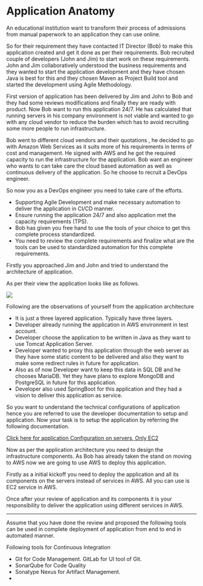 # Application Anatomy


An educational institution want to transform their process of admissions from manual paperwork to an application they can use online.


So for their requirement they have contacted IT Director (Bob) to make this application created and get it done as per their requirements. Bob recruited couple of developers (John and Jim) to start work on these requirements. John and Jim collaboratively understood the business requirements and they wanted to start the application development and they have chosen Java is best for this and they chosen Maven as Project Build tool and started the development using Agile Methodology.


First version of application has been delivered by Jim and John to Bob and they had some reviews modifications and finally they are ready with product. Now Bob want to run this application 24/7. He has calculated that running servers in his company environment is not viable and wanted to go with any cloud vendor to reduce the burden which has to avoid recruiting some more people to run infrastructure. 

Bob went to different cloud vendors and their quotations , he decided to go with Amazon Web Services as it suits more of his requirements in terms of cost and management. He signed with AWS and he got the required capacity to run the infrastructure for the application. Bob want an engineer who wants to can take care the cloud based automation as well as continuous delivery of the application. So he choose to recruit a DevOps engineer.

So now you as a DevOps engineer you need to take care of the efforts.


*  Supporting Agile Development and make necessary automation to deliver the application in CI/CD manner.
*  Ensure running the application 24/7 and also application met the capacity requirements (TPS).
*  Bob has given you free hand to use the tools of your choice to get this complete process standardized.
*  You need to review the complete requirements and finalize what are the tools can be used to standardized automation for this complete requirements.


Firstly you approached Jim and John and tried to understand the architecture of application.

As per their view the application looks like as follows.

![](images/01.PNG)

Following are the observations of yourself from the application architecture

*  It is just a three layered application. Typically have three layers.
*  Developer already running the application in AWS environment in test account.
*  Developer choose the application to be written in Java as they want to use Tomcat Application Server.
*  Developer wanted to proxy this application through the web server as they have some static content to be delivered and also they want to make some redirect rules in future for application.
*  Also as of now Developer want to keep this data in SQL DB and he chooses MariaDB. Yet they have plans to explore MongoDB and PostgreSQL in future for this application.
*  Developer also used SpringBoot for this application and they had a vision to deliver this application as service.


So you want to understand the technical configurations of application hence you are referred to use the developer documentation to setup and application. Now your task is to setup the application by referring the following documentation.

[Click here for application Configuration on servers, Only EC2](https://github.com/b57-clouddevops/Student-Project/blob/main/First/components-on-servers.md)


Now as per the application architecture you need to design the infrastructure components. As Bob has already taken the stand on moving to AWS now we are going to use AWS to deploy this application.

Firstly as a initial kickoff you need to deploy the application and all its components on the servers instead of services in AWS. All you can use is EC2 service in AWS.

Once after your review of application and its components it is your responsibility to deliver the application using different services in AWS.

-------


Assume that you have done the review and proposed the following tools can be used in complete deployment of application from end to end in automated manner.

Following tools for Continuous Integration

* Git for Code Management. GitLab for UI tool of Git. 
* SonarQube for Code Quality 
* Sonatype Nexus for Artifact Management.
* 

